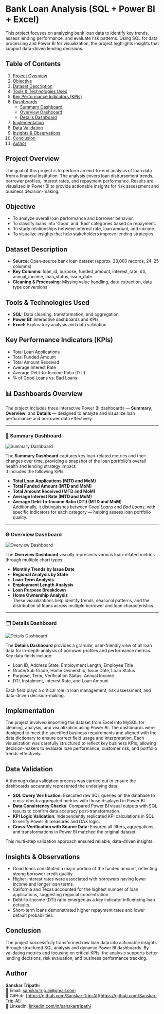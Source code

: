 # Bank Loan Analysis (SQL + Power BI + Excel)

This project focuses on analyzing bank loan data to identify key trends, assess lending performance, and evaluate risk patterns. Using SQL for data processing and Power BI for visualization, the project highlights insights that support data-driven lending decisions.

## Table of Contents
1. [Project Overview](#project-overview)  
2. [Objective](#objective)  
3. [Dataset Description](#dataset-description)  
4. [Tools & Technologies Used](#tools--technologies-used)  
5. [Key Performance Indicators (KPIs)](#key-performance-indicators-kpis)  
6. [Dashboards](#dashboards)  
   - [Summary Dashboard](#summary-dashboard)  
   - [Overview Dashboard](#overview-dashboard)  
   - [Details Dashboard](#details-dashboard)  
7. [Implementation](#implementation)  
8. [Data Validation](#data-validation)  
9. [Insights & Observations](#insights--observations)  
10. [Conclusion](#conclusion)  
11. [Author](#author)


## Project Overview
The goal of this project is to perform an end-to-end analysis of loan data from a financial institution. The analysis covers loan disbursement trends, borrower profiles, interest rates, and repayment performance. Results are visualized in Power BI to provide actionable insights for risk assessment and business decision-making.

## Objective
- To analyze overall loan performance and borrower behavior.
- To classify loans into 'Good' and 'Bad' categories based on repayment.
- To study relationships between interest rate, loan amount, and income.
- To visualize insights that help stakeholders improve lending strategies.

## Dataset Description
- **Source:** Open-source bank loan dataset (approx. 38,000 records, 24–25 columns)
- **Key Columns:** loan_id, purpose, funded_amount, interest_rate, dti, annual_income, loan_status, issue_date
- **Cleaning & Processing:** Missing value handling, date extraction, data type conversions


## Tools & Technologies Used
- **SQL:** Data cleaning, transformation, and aggregation
- **Power BI:** Interactive dashboards and KPIs
- **Excel:** Exploratory analysis and data validation

## Key Performance Indicators (KPIs)
- Total Loan Applications
- Total Funded Amount
- Total Amount Received
- Average Interest Rate
- Average Debt-to-Income Ratio (DTI)
- % of Good Loans vs. Bad Loans


## 📊 Dashboards Overview

The project includes three interactive Power BI dashboards — **Summary**, **Overview**, and **Details** — designed to analyze and visualize loan performance and borrower data effectively.

---

### 🧮 Summary Dashboard
![Summary Dashboard](dashboard/Summary.png)

The **Summary Dashboard** captures key loan-related metrics and their changes over time, providing a snapshot of the loan portfolio's overall health and lending strategy impact.  
It includes the following KPIs:
- **Total Loan Applications (MTD and MoM)**
- **Total Funded Amount (MTD and MoM)**
- **Total Amount Received (MTD and MoM)**
- **Average Interest Rate (MTD and MoM)**
- **Average Debt-to-Income Ratio (DTI) (MTD and MoM)**  
Additionally, it distinguishes between *Good Loans* and *Bad Loans*, with specific indicators for each category — helping assess loan portfolio quality.

---

### 🌐 Overview Dashboard
![Overview Dashboard](dashboard/Overview.png)

The **Overview Dashboard** visually represents various loan-related metrics through multiple chart types:
- **Monthly Trends by Issue Date**
- **Regional Analysis by State**
- **Loan Term Analysis**
- **Employment Length Analysis**
- **Loan Purpose Breakdown**
- **Home Ownership Analysis**  
These visualizations help identify trends, seasonal patterns, and the distribution of loans across multiple borrower and loan characteristics.

---

### 🗂️ Details Dashboard
![Details Dashboard](dashboard/Details.png)

The **Details Dashboard** provides a granular, user-friendly view of all loan data for in-depth analysis of borrower profiles and performance metrics.  
Key data fields include:
- Loan ID, Address State, Employment Length, Employee Title  
- Grade/Sub Grade, Home Ownership, Issue Date, Loan Status  
- Purpose, Term, Verification Status, Annual Income  
- DTI, Instalment, Interest Rate, and Loan Amount  

Each field plays a critical role in loan management, risk assessment, and data-driven decision-making.


## Implementation
The project involved importing the dataset from Excel into MySQL for cleaning, analysis, and visualization using Power BI. The dashboards were designed to meet the specified business requirements and aligned with the data dictionary to ensure correct field usage and interpretation. Each visualization was carefully structured to reflect key business KPIs, allowing decision-makers to evaluate loan performance, customer risk, and portfolio trends effectively.


## Data Validation
A thorough data validation process was carried out to ensure the dashboards accurately represented the underlying data:

- **SQL Query Verification:** Executed raw SQL queries on the database to cross-check aggregated metrics with those displayed in Power BI.  
- **Data Consistency Checks:** Compared Power BI visual outputs with SQL results to confirm data accuracy post-transformation.  
- **KPI Logic Validation:** Independently replicated KPI calculations in SQL to verify Power BI measures and DAX logic.  
- **Cross-Verification with Source Data:** Ensured all filters, aggregations, and transformations in Power BI matched the original dataset.

This multi-step validation approach ensured reliable, data-driven insights.


## Insights & Observations
- Good loans constituted a major portion of the funded amount, reflecting strong borrower credit quality.  
- Higher interest rates were associated with borrowers having lower income and longer loan terms.  
- California and Texas accounted for the highest number of loan applications, suggesting regional concentration.  
- Debt-to-Income (DTI) ratio emerged as a key indicator influencing loan defaults.  
- Short-term loans demonstrated higher repayment rates and lower default probabilities.

## Conclusion
The project successfully transformed raw loan data into actionable insights through structured SQL analysis and dynamic Power BI dashboards. By validating metrics and focusing on critical KPIs, the analysis supports better lending decisions, risk evaluation, and business performance tracking.


## Author
**Sanskar Tripathi**  
📧 Email: [sanskar.trip.ai@gmail.com](mailto:sanskar.trip.ai@gmail.com)  
💼 GitHub: [https://github.com/Sanskar-Trip-AI](https://github.com/Sanskar-Trip-AI)  
🔗 LinkedIn: [linkedin.com/in/sanskartripathi](https://www.linkedin.com/in/sanskartripathi)
